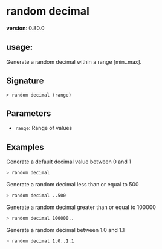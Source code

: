 # random decimal

**version**: 0.80.0

## **usage**:

Generate a random decimal within a range [min..max].

## Signature

`> random decimal (range)`

## Parameters

- `range`: Range of values

## Examples

Generate a default decimal value between 0 and 1

```bash
> random decimal
```

Generate a random decimal less than or equal to 500

```bash
> random decimal ..500
```

Generate a random decimal greater than or equal to 100000

```bash
> random decimal 100000..
```

Generate a random decimal between 1.0 and 1.1

```bash
> random decimal 1.0..1.1
```

